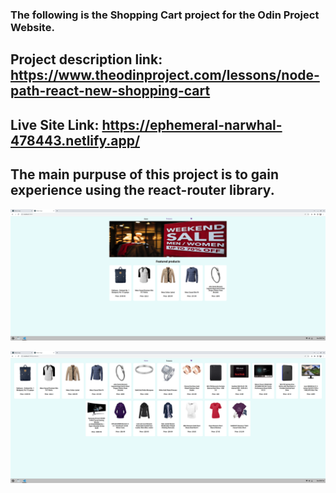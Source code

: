 ### The following is the Shopping Cart project for the Odin Project Website. 

## Project description link: https://www.theodinproject.com/lessons/node-path-react-new-shopping-cart

## Live Site Link: https://ephemeral-narwhal-478443.netlify.app/

## The main purpuse of this project is to gain experience using the react-router library.


!['Home page'](/src/images/home.png)

!['Producst page'](/src/images/producst.png)